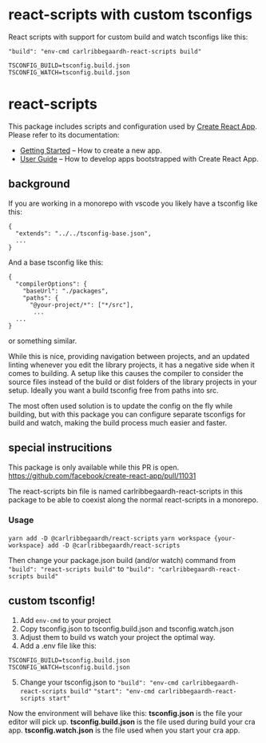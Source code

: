 # react-scripts with custom tsconfigs

React scripts with support for custom build and watch tsconfigs like this:

`"build": "env-cmd carlribbegaardh-react-scripts build"`

```
TSCONFIG_BUILD=tsconfig.build.json
TSCONFIG_WATCH=tsconfig.build.json
```

# react-scripts

This package includes scripts and configuration used by [Create React App](https://github.com/facebook/create-react-app).<br>
Please refer to its documentation:

- [Getting Started](https://facebook.github.io/create-react-app/docs/getting-started) – How to create a new app.
- [User Guide](https://facebook.github.io/create-react-app/) – How to develop apps bootstrapped with Create React App.

## background

If you are working in a monorepo with vscode you likely have a tsconfig like this:
```
{
  "extends": "../../tsconfig-base.json",
  ...
}
```
And a base tsconfig like this:
```
{
  "compilerOptions": {
    "baseUrl": "./packages",
    "paths": {
      "@your-project/*": ["*/src"],
       ...
  ...
}
```
or something similar.

While this is nice, providing navigation between projects, and an updated linting
whenever you edit the library projects, it has a negative side when it comes to building.
A setup like this causes the compiler to consider the source files instead of the build or dist folders
of the library projects in your setup.
Ideally you want a build tsconfig free from paths into src.

The most often used solution is to update the config on the fly while building, but with this package
you can configure separate tsconfigs for build and watch, making the build process much easier and faster.

## special instrucitions

This package is only available while this PR is open.
https://github.com/facebook/create-react-app/pull/11031

The react-scripts bin file is named carlribbegaardh-react-scripts in this package
to be able to coexist along the normal react-scripts in a monorepo.

### Usage

`yarn add -D @carlribbegaardh/react-scripts`
`yarn workspace {your-workspace} add -D @carlribbegaardh/react-scripts`

Then change your package.json build (and/or watch) command from
`"build": "react-scripts build"`
to
`"build": "carlribbegaardh-react-scripts build"`

## custom tsconfig!

1. Add `env-cmd` to your project
2. Copy tsconfig.json to tsconfig.build.json and tsconfig.watch.json
3. Adjust them to build vs watch your project the optimal way.
4. Add a .env file like this:

```
TSCONFIG_BUILD=tsconfig.build.json
TSCONFIG_WATCH=tsconfig.build.json
```

5. Change your tsconfig.json to
`"build": "env-cmd carlribbegaardh-react-scripts build"`
`"start": "env-cmd carlribbegaardh-react-scripts start"`



Now the environment will behave like this:
**tsconfig.json** is the file your editor will pick up.
**tsconfig.build.json** is the file used during build your cra app.
**tsconfig.watch.json** is the file used when you start your cra app.